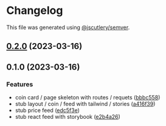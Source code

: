 # Changelog

This file was generated using [@jscutlery/semver](https://github.com/jscutlery/semver).

## [0.2.0](https://github.com/permafacts/el-cap/compare/coin-0.1.0...coin-0.2.0) (2023-03-16)

## 0.1.0 (2023-03-16)


### Features

* coin card / page skeleton with routes / requets ([bbbc558](https://github.com/permafacts/el-cap/commit/bbbc558575223b981a54dea9266157660d90985e))
* stub layout / coin / feed with tailwind / stories ([a416f39](https://github.com/permafacts/el-cap/commit/a416f393a331e52ab3080a95cdfbeb2af30abfc2))
* stub price feed ([edc5f3e](https://github.com/permafacts/el-cap/commit/edc5f3ee0a2371d331f085d06fe38dcb342a6633))
* stub react feed with storybook ([e2b4a26](https://github.com/permafacts/el-cap/commit/e2b4a2689ef886329113b3aace37fefed0188bc6))

